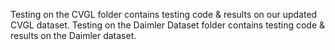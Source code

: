 Testing on the CVGL folder contains testing code  & results on our updated CVGL dataset.
Testing on the Daimler Dataset folder contains testing code & results on the Daimler dataset.
